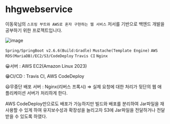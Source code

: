 # hhgwebservice
이동욱님의 `스프링 부트와 AWS로 혼자 구현하는 웹 서비스` 저서를 기반으로 백엔드 개발을 공부하기 위한 프로젝트입니다.

![image](https://github.com/heohgoo/hhgwebservice/assets/95553132/eb8a89e5-373a-4380-9512-cf999ae66177)



`Spring/SpringBoot v2.6.6(Build:Gradle)`
`Mustache(Template Engine)` 
`AWS RDS(MariaDB)/EC2/S3/CodeDeploy` 
`Travis CI`
`Nginx`




😀서버 : AWS EC2(Amazon Linux 2023)

😁CI/CD : Travis CI, AWS CodeDeploy

😃무중단 배포 서버 : Nginx(리버스 프록시) => 실제 요청에 대한 처리가 뒷단의 웹 애플리케이션 서버가 처리하게 한다.



AWS CodeDeploy만으로도 배포가 가능하지만 빌드와 배포를 분리하여 Jar파일을 재사용할 수 있게 하여 유지보수성과 확장성을 늘리고자 S3에 Jar파일을 전달하거나 전달받을 수 있도록 하였다.








